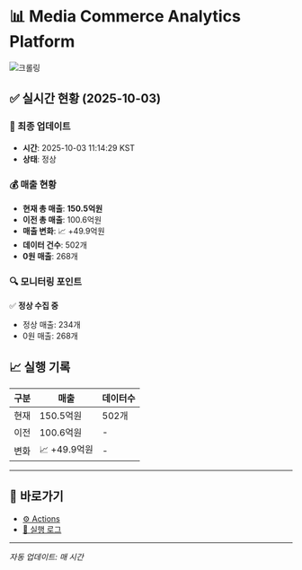 # 📊 Media Commerce Analytics Platform

![크롤링](https://img.shields.io/badge/크롤링-정상-green)

## ✅ 실시간 현황 (2025-10-03)

### 📍 최종 업데이트
- **시간**: 2025-10-03 11:14:29 KST
- **상태**: 정상

### 💰 매출 현황
- **현재 총 매출**: **150.5억원**
- **이전 총 매출**: 100.6억원
- **매출 변화**: 📈 +49.9억원
- **데이터 건수**: 502개
- **0원 매출**: 268개

### 🔍 모니터링 포인트

✅ **정상 수집 중**
- 정상 매출: 234개
- 0원 매출: 268개


## 📈 실행 기록

| 구분 | 매출 | 데이터수 |
|------|------|----------|
| 현재 | 150.5억원 | 502개 |
| 이전 | 100.6억원 | - |
| 변화 | 📈 +49.9억원 | - |

---

## 🔗 바로가기

- [⚙️ Actions](../../actions)
- [📝 실행 로그](../../actions/workflows/daily_scraping.yml)

---

*자동 업데이트: 매 시간*
